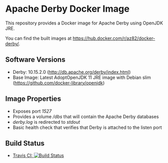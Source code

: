 # Apache Derby Docker Image
This repository provides a Docker image for Apache Derby using OpenJDK JRE.

You can find the built images at https://hub.docker.com/r/az82/docker-derby/.

## Software Versions
* Derby: 10.15.2.0 (http://db.apache.org/derby/index.html)
* Base Image: Latest AdoptOpenJDK 11 JRE image with Debian slim (https://github.com/docker-library/openjdk)

## Image Properties
* Exposes port _1527_
* Provides a volume _/dbs_ that will contain the Apache Derby databases
* _derby.log_ is redirected to _stdout_
* Basic health check that verifies that Derby is attached to the listen port

## Build Status
* [Travis CI: ![Build Status](https://travis-ci.org/az82/docker-derby.svg?branch=master)](https://travis-ci.org/az82/docker-derby)

